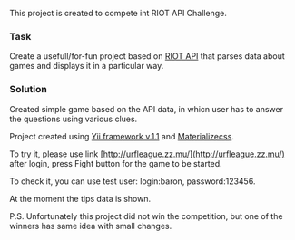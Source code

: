 This project is created to compete int RIOT API Challenge. 

### Task 

Create a usefull/for-fun project based on [RIOT API](https://developer.riotgames.com/) that parses data about games and displays it in a particular way.

### Solution

Created simple game based on the API data, in whicn user has to answer the questions using various clues.

Project created using [Yii framework v.1.1](http://www.yiiframework.com/) and [Materializecss](http://materializecss.com/).

To try it, please use link [http://urfleague.zz.mu/](http://urfleague.zz.mu/) after login, press Fight button for the game to be started.

To check it, you can use test user: login:baron, password:123456.

At the moment the tips data is shown.

P.S. Unfortunately this project did not win the competition, but one of the winners has same idea with small changes.
